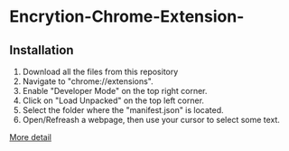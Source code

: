 # Encrytion-Chrome-Extension-
<h2>Installation</h2>
<ol>
<li>Download all the files from this repository</li>
<li>Navigate to "chrome://extensions".</li>
<li>Enable "Developer Mode" on the top right corner.</li>
<li>Click on "Load Unpacked" on the top left corner.</li>
<li>Select the folder where the "manifest.json" is located.</li>
<li>Open/Refreash a webpage, then use your cursor to select some text.</li>
</ol>
<a href="https://webkul.com/blog/how-to-install-the-unpacked-extension-in-chrome/">More detail</a>
